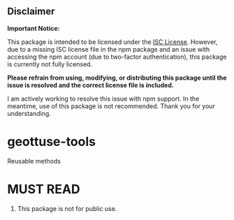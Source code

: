 ## Disclaimer

**Important Notice:**

This package is intended to be licensed under the [ISC License](https://opensource.org/license/isc-license-txt). However, due to a missing ISC license file in the npm package and an issue with accessing the npm account (due to two-factor authentication), this package is currently not fully licensed.

**Please refrain from using, modifying, or distributing this package until the issue is resolved and the correct license file is included.**

I am actively working to resolve this issue with npm support. In the meantime, use of this package is not recommended. Thank you for your understanding.

# geottuse-tools
Reusable methods

# MUST READ
1. This package is not for public use.

